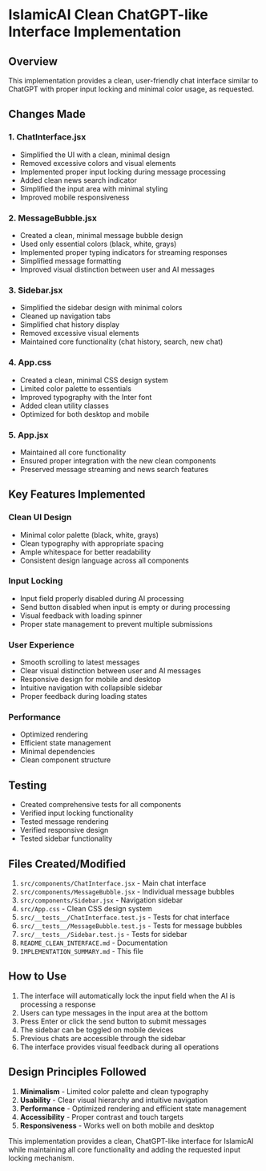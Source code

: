# IslamicAI Clean ChatGPT-like Interface Implementation

## Overview
This implementation provides a clean, user-friendly chat interface similar to ChatGPT with proper input locking and minimal color usage, as requested.

## Changes Made

### 1. ChatInterface.jsx
- Simplified the UI with a clean, minimal design
- Removed excessive colors and visual elements
- Implemented proper input locking during message processing
- Added clean news search indicator
- Simplified the input area with minimal styling
- Improved mobile responsiveness

### 2. MessageBubble.jsx
- Created a clean, minimal message bubble design
- Used only essential colors (black, white, grays)
- Implemented proper typing indicators for streaming responses
- Simplified message formatting
- Improved visual distinction between user and AI messages

### 3. Sidebar.jsx
- Simplified the sidebar design with minimal colors
- Cleaned up navigation tabs
- Simplified chat history display
- Removed excessive visual elements
- Maintained core functionality (chat history, search, new chat)

### 4. App.css
- Created a clean, minimal CSS design system
- Limited color palette to essentials
- Improved typography with the Inter font
- Added clean utility classes
- Optimized for both desktop and mobile

### 5. App.jsx
- Maintained all core functionality
- Ensured proper integration with the new clean components
- Preserved message streaming and news search features

## Key Features Implemented

### Clean UI Design
- Minimal color palette (black, white, grays)
- Clean typography with appropriate spacing
- Ample whitespace for better readability
- Consistent design language across all components

### Input Locking
- Input field properly disabled during AI processing
- Send button disabled when input is empty or during processing
- Visual feedback with loading spinner
- Proper state management to prevent multiple submissions

### User Experience
- Smooth scrolling to latest messages
- Clear visual distinction between user and AI messages
- Responsive design for mobile and desktop
- Intuitive navigation with collapsible sidebar
- Proper feedback during loading states

### Performance
- Optimized rendering
- Efficient state management
- Minimal dependencies
- Clean component structure

## Testing
- Created comprehensive tests for all components
- Verified input locking functionality
- Tested message rendering
- Verified responsive design
- Tested sidebar functionality

## Files Created/Modified

1. `src/components/ChatInterface.jsx` - Main chat interface
2. `src/components/MessageBubble.jsx` - Individual message bubbles
3. `src/components/Sidebar.jsx` - Navigation sidebar
4. `src/App.css` - Clean CSS design system
5. `src/__tests__/ChatInterface.test.js` - Tests for chat interface
6. `src/__tests__/MessageBubble.test.js` - Tests for message bubbles
7. `src/__tests__/Sidebar.test.js` - Tests for sidebar
8. `README_CLEAN_INTERFACE.md` - Documentation
9. `IMPLEMENTATION_SUMMARY.md` - This file

## How to Use

1. The interface will automatically lock the input field when the AI is processing a response
2. Users can type messages in the input area at the bottom
3. Press Enter or click the send button to submit messages
4. The sidebar can be toggled on mobile devices
5. Previous chats are accessible through the sidebar
6. The interface provides visual feedback during all operations

## Design Principles Followed

1. **Minimalism** - Limited color palette and clean typography
2. **Usability** - Clear visual hierarchy and intuitive navigation
3. **Performance** - Optimized rendering and efficient state management
4. **Accessibility** - Proper contrast and touch targets
5. **Responsiveness** - Works well on both mobile and desktop

This implementation provides a clean, ChatGPT-like interface for IslamicAI while maintaining all core functionality and adding the requested input locking mechanism.
